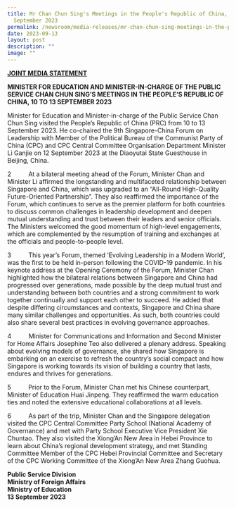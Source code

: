 ```yaml
---
title: Mr Chan Chun Sing's Meetings in the People's Republic of China, 10 to 13
  September 2023
permalink: /newsroom/media-releases/mr-chan-chun-sing-meetings-in-the-peoples-republic-of-china-sep-2023/
date: 2023-09-13
layout: post
description: ""
image: ""
---
```

<b><u>JOINT MEDIA STATEMENT</u></b>

<b>MINISTER FOR EDUCATION AND MINISTER-IN-CHARGE OF THE PUBLIC SERVICE CHAN CHUN SING’S MEETINGS IN THE PEOPLE’S REPUBLIC OF CHINA, 10 TO 13 SEPTEMBER 2023</b>

Minister for Education and Minister-in-charge of the Public Service Chan Chun Sing visited the People’s Republic of China (PRC) from 10 to 13 September 2023. He co-chaired the 9th Singapore-China Forum on Leadership with Member of the Political Bureau of the Communist Party of China (CPC) and CPC Central Committee Organisation Department Minister Li Ganjie on 12 September 2023 at the Diaoyutai State Guesthouse in Beijing, China.

2 &nbsp;&nbsp;&nbsp;&nbsp;&nbsp;&nbsp;&nbsp;&nbsp; At a bilateral meeting ahead of the Forum, Minister Chan and Minister Li affirmed the longstanding and multifaceted relationship between Singapore and China, which was upgraded to an “All-Round High-Quality Future-Oriented Partnership”. They also reaffirmed the importance of the Forum, which continues to serve as the premier platform for both countries to discuss common challenges in leadership development and deepen mutual understanding and trust between their leaders and senior officials. The Ministers welcomed the good momentum of high-level engagements, which are complemented by the resumption of training and exchanges at the officials and people-to-people level.

3 &nbsp;&nbsp;&nbsp;&nbsp;&nbsp;&nbsp;&nbsp;&nbsp; This year’s Forum, themed ‘Evolving Leadership in a Modern World’, was the first to be held in-person following the COVID-19 pandemic. In his keynote address at the Opening Ceremony of the Forum, Minister Chan highlighted how the bilateral relations between Singapore and China had progressed over generations, made possible by the deep mutual trust and understanding between both countries and a strong commitment to work together continually and support each other to succeed. He added that despite differing circumstances and contexts, Singapore and China share many similar challenges and opportunities. As such, both countries could also share several best practices in evolving governance approaches.

4 &nbsp;&nbsp;&nbsp;&nbsp;&nbsp;&nbsp;&nbsp;&nbsp; Minister for Communications and Information and Second Minister for Home Affairs Josephine Teo also delivered a plenary address. Speaking about evolving models of governance, she shared how Singapore is embarking on an exercise to refresh the country’s social compact and how Singapore is working towards its vision of building a country that lasts, endures and thrives for generations.

5&nbsp;&nbsp;&nbsp;&nbsp;&nbsp;&nbsp;&nbsp;&nbsp;&nbsp; Prior to the Forum, Minister Chan met his Chinese counterpart, Minister of Education Huai Jinpeng. They reaffirmed the warm education ties and noted the extensive educational collaborations at all levels.

6&nbsp;&nbsp;&nbsp;&nbsp;&nbsp;&nbsp;&nbsp;&nbsp;&nbsp; As part of the trip, Minister Chan and the Singapore delegation visited the CPC Central Committee Party School (National Academy of Governance) and met with Party School Executive Vice President Xie Chuntao. They also visited the Xiong’An New Area in Hebei Province to learn about China’s regional development strategy, and met Standing Committee Member of the CPC Hebei Provincial Committee and Secretary of the CPC Working Committee of the Xiong’An New Area Zhang Guohua.

<b>Public Service Division<br>
Ministry of Foreign Affairs<br>Ministry of Education<br>13 September 2023</b>
